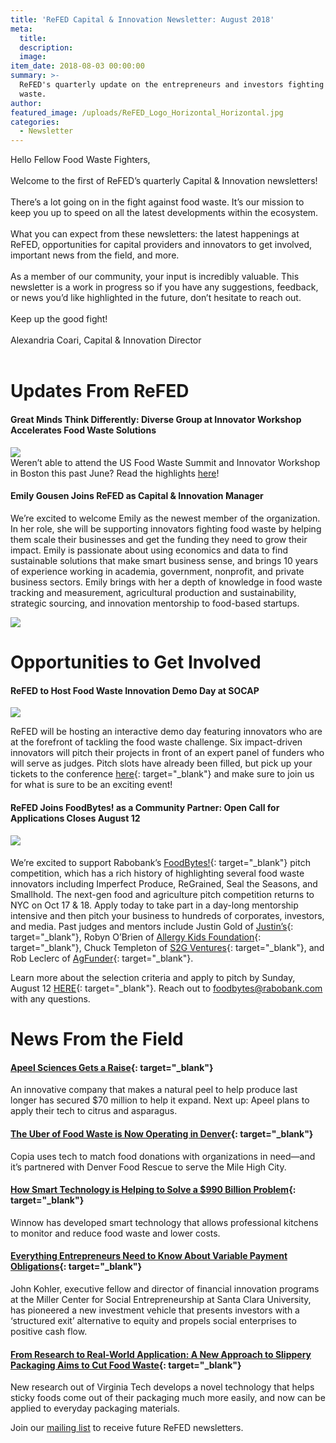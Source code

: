 ```yaml
---
title: 'ReFED Capital & Innovation Newsletter: August 2018'
meta:
  title:
  description:
  image:
item_date: 2018-08-03 00:00:00
summary: >-
  ReFED's quarterly update on the entrepreneurs and investors fighting food
  waste.
author:  
featured_image: /uploads/ReFED_Logo_Horizontal_Horizontal.jpg
categories:
  - Newsletter 
---
```


Hello Fellow Food Waste Fighters,<br><br>Welcome to the first of ReFED’s quarterly Capital & Innovation newsletters!<br><br>There’s a lot going on in the fight against food waste. It’s our mission to keep you up to speed on all the latest developments within the ecosystem.<br><br>What you can expect from these newsletters: the latest happenings at ReFED, opportunities for capital providers and innovators to get involved, important news from the field, and more.<br><br>As a member of our community, your input is incredibly valuable. This newsletter is a work in progress so if you have any suggestions, feedback, or news you’d like highlighted in the future, don’t hesitate to reach out.<br><br>Keep up the good fight!<br><br>Alexandria Coari, Capital & Innovation Director<br>&nbsp;

# Updates From ReFED

#### Great Minds Think Differently: Diverse Group at Innovator Workshop Accelerates Food Waste Solutions

![](/uploads/newsletters/optimized-summit.jpg)<br>Weren’t able to attend the US Food Waste Summit and Innovator Workshop in Boston this past June? Read the highlights&nbsp;[here](https://www.refed.com/content-hub/great-minds-think-differently-diverse-group-at-innovator-workshop-accelerates-food-waste-solutions)!

#### Emily Gousen Joins ReFED as Capital & Innovation Manager

We’re excited to welcome Emily as the newest member of the organization. In her role, she will be supporting innovators fighting food waste by helping them scale their businesses and get the funding they need to grow their impact. Emily is passionate about using economics and data to find sustainable solutions that make smart business sense, and brings 10 years of experience working in academia, government, nonprofit, and private business sectors. Emily brings with her a depth of knowledge in food waste tracking and measurement, agricultural production and sustainability, strategic sourcing, and innovation mentorship to food-based startups.

![](/uploads/newsletters/emilyg.jpg)

# Opportunities to Get Involved

#### ReFED to Host Food Waste Innovation Demo Day at SOCAP

![](/uploads/newsletters/socap2018pic.jpg)

ReFED will be hosting an interactive demo day featuring innovators who are at the forefront of tackling the food waste challenge. Six impact-driven innovators will pitch their projects in front of an expert panel of funders who will serve as judges. Pitch slots have already been filled, but pick up your tickets to the conference&nbsp;[here](http://socialcapitalmarkets.net/register/){: target="_blank"} and make sure to join us for what is sure to be an exciting event!

#### ReFED Joins FoodBytes! as a Community Partner: Open Call for Applications Closes August 12

#### ![](/uploads/newsletters/pasted-image-0.jpg)

We’re excited to support Rabobank’s&nbsp;[FoodBytes!](https://www.foodbytesworld.com){: target="_blank"}&nbsp;pitch competition, which has a rich history of highlighting several food waste innovators including Imperfect Produce, ReGrained, Seal the Seasons, and Smallhold. The next-gen food and agriculture pitch competition returns to NYC on Oct 17 & 18. Apply today to take part in a day-long mentorship intensive and then pitch your business to hundreds of corporates, investors, and media. Past judges and mentors include Justin Gold of&nbsp;[Justin’s](http://justins.com){: target="_blank"}, Robyn O’Brien of&nbsp;[Allergy Kids Foundation](https://robynobrien.com/allergy-kids-foundation/){: target="_blank"}, Chuck Templeton of&nbsp;[S2G Ventures](http://s2gventures.com){: target="_blank"}, and Rob Leclerc of&nbsp;[AgFunder](https://agfunder.com/?mc_cid=0d9102b7cf&amp;mc_eid=411fa807ad){: target="_blank"}.

Learn more about the selection criteria and apply to pitch by Sunday, August 12&nbsp;[HERE](https://www.foodbytesworld.com/apply-to-pitch-nyc-2018){: target="_blank"}. Reach out to foodbytes@rabobank.com with any questions.

# News From the Field

#### [Apeel Sciences Gets a Raise](https://thespoon.tech/apeel-sciences-raises-70m-to-extend-avocados-shelf-life/?mc_cid=0d9102b7cf&amp;mc_eid=411fa807ad){: target="_blank"}

An innovative company that makes a natural peel to help produce last longer has secured $70 million to help it expand. Next up: Apeel plans to apply their tech to citrus and asparagus.

#### [The Uber of Food Waste is Now Operating in Denver](https://www.5280.com/2018/07/the-uber-of-food-waste-is-now-operating-in-denver/?mc_cid=0d9102b7cf&amp;mc_eid=411fa807ad){: target="_blank"}

Copia uses tech to match food donations with organizations in need—and it’s partnered with Denver Food Rescue to serve the Mile High City.

#### [How Smart Technology is Helping to Solve a $990 Billion Problem](https://www.cnbc.com/2018/07/26/how-smart-technology-is-helping-to-solve-a-990-billion-problem.html?mc_cid=0d9102b7cf&amp;mc_eid=411fa807ad){: target="_blank"}

Winnow has developed smart technology that allows professional kitchens to monitor and reduce food waste and lower costs.

#### [Everything Entrepreneurs Need to Know About Variable Payment Obligations](https://consciouscompanymedia.com/sustainable-business/finance-capital/everything-entrepreneurs-need-to-know-about-variable-payment-obligations-vpo/?mc_cid=0d9102b7cf&amp;mc_eid=411fa807ad){: target="_blank"}

John Kohler, executive fellow and director of financial innovation programs at the Miller Center for Social Entrepreneurship at Santa Clara University, has pioneered a new investment vehicle that presents investors with a ‘structured exit’ alternative to equity and propels social enterprises to positive cash flow.

#### [From Research to Real-World Application: A New Approach to Slippery Packaging Aims to Cut Food Waste](https://www.manufacturing.net/news/2018/08/new-approach-slippery-packaging-aims-cut-food-waste?mc_cid=0d9102b7cf&amp;mc_eid=411fa807ad){: target="_blank"}

New research out of Virginia Tech develops a novel technology that helps sticky foods come out of their packaging much more easily, and now can be applied to everyday packaging materials.

Join our [mailing list](https://www.refed.com/share) to receive future ReFED newsletters.